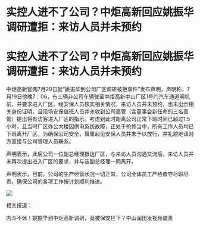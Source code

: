 # 实控人进不了公司？中炬高新回应姚振华调研遭拒：来访人员并未预约

# 实控人进不了公司？中炬高新回应姚振华调研遭拒：来访人员并未预约

中炬高新官网7月20日就“姚振华到公司厂区调研被拒事件”发布声明，声明称，7月19日傍晚7：06，有三辆非公司车辆驶至中炬高新中山厂区1号门汽车通道闸机前，并要求进入厂区。经安保人员核实相关情况，来访人员并未预约，也未出示相关身份证明，且现场安保值班人员并未收到公司高管（含董事会新任命的三名高管）提出将有访客进入厂区的指示。考虑到此时距离公司正常下班时间已超过1.5小时，且当时厂区办公大楼因供电系统故障，正处于抢修当中，所有工作人员均已下班离开厂区。为确保公司安全，慎重起见安保人员并未予以放行，并礼貌地请对方直接与公司管理人员联系。

声明表示，此后公司一位副总经理抵达厂区，与来访人员沟通交流后，来访人员并未再次提出进入厂区的要求，并与该副总经理一同离开。

声明表示，目前，公司的生产经营状况一切正常，公司全体员工严格值守尽职尽责，确保公司的各项工作按计划顺利推进。

![](https://inews.gtimg.com/news_bt/O6EXOSdrT1j1Q1pWP9tq5_RWwg306ebzBJh7gmwrIt_1IAA/1000)

相关报道：

内斗不休！姚振华到中炬高新调研，竟被保安拦下？中山润田发视频谴责

